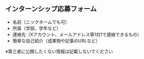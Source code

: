 ## インターンシップ応募フォーム

- 名前（ニックネームでも可）
- 所属（学部、学年など）
- 連絡先（Xアカウント、メールアドレス等1対1で連絡できるもの）
- 簡単な自己紹介（成果物や記事のURLなど）

※第三者に公開したくない情報は記載しないでください
